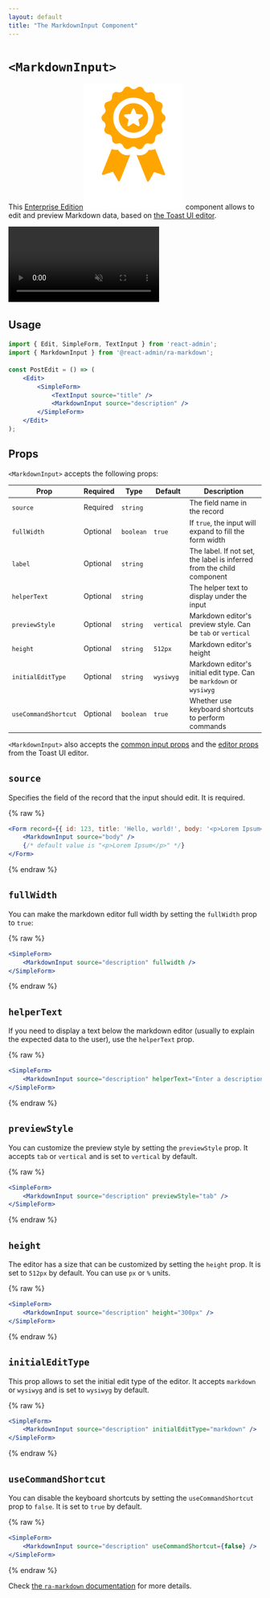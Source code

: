 ```yaml
---
layout: default
title: "The MarkdownInput Component"
---
```


# `<MarkdownInput>`

This [Enterprise Edition](https://marmelab.com/ra-enterprise)<img class="icon" src="./img/premium.svg" /> component allows to edit and preview Markdown data, based on [the Toast UI editor](https://nhn.github.io/tui.editor/latest/ToastUIEditor).

<video controls autoplay playsinline muted loop>
  <source src="./img/markdown-input.webm" type="video/webm"/>
  <source src="./img/markdown-input.mp4" type="video/mp4"/>
  Your browser does not support the video tag.
</video>


## Usage

```jsx
import { Edit, SimpleForm, TextInput } from 'react-admin';
import { MarkdownInput } from '@react-admin/ra-markdown';

const PostEdit = () => (
    <Edit>
        <SimpleForm>
            <TextInput source="title" />
            <MarkdownInput source="description" />
        </SimpleForm>
    </Edit>
);
```

## Props

`<MarkdownInput>` accepts the following props:

| Prop              | Required | Type     | Default   | Description                                                                                                             |
| ----------------- | -------- | -------- | --------- | ----------------------------------------------------------------------------------------------------------------------- |
| `source`          | Required | `string`   |           | The field name in the record                                                                                            |
| `fullWidth` | Optional | `boolean` | `true` | If `true`, the input will expand to fill the form width |
| `label`      | Optional | `string`           |           | The label. If not set, the label is inferred from the child component |
| `helperText`      | Optional | `string`           |           | The helper text to display under the input |
| `previewStyle`     | Optional | `string`           |     `vertical`      | Markdown editor's preview style. Can be `tab` or `vertical` |
| `height`     | Optional | `string`           |     `512px`      | Markdown editor's height |
| `initialEditType`     | Optional | `string`           |     `wysiwyg`      | Markdown editor's initial edit type. Can be `markdown` or `wysiwyg` |
| `useCommandShortcut`     | Optional | `boolean`           |     `true`      | Whether use keyboard shortcuts to perform commands|

`<MarkdownInput>` also accepts the [common input props](https://marmelab.com/react-admin/Inputs.html#common-input-props) and the [editor props](https://nhn.github.io/tui.editor/latest/ToastUIEditorCore) from the Toast UI editor.

## `source`

Specifies the field of the record that the input should edit. It is required.

{% raw %}
```jsx
<Form record={{ id: 123, title: 'Hello, world!', body: '<p>Lorem Ipsum</p>' }}>
    <MarkdownInput source="body" />
    {/* default value is "<p>Lorem Ipsum</p>" */}
</Form>
```
{% endraw %}

## `fullWidth`

You can make the markdown editor full width by setting the `fullWidth` prop to `true`:

{% raw %}
```jsx
<SimpleForm>
    <MarkdownInput source="description" fullwidth />
</SimpleForm>
```
{% endraw %}

## `helperText`

If you need to display a text below the markdown editor (usually to explain the expected data to the user), use the `helperText` prop.

{% raw %}
```jsx
<SimpleForm>
    <MarkdownInput source="description" helperText="Enter a description of the post" />
</SimpleForm>
```
{% endraw %}

## `previewStyle`

You can customize the preview style by setting the `previewStyle` prop. It accepts `tab` or `vertical` and is set to `vertical` by default.

{% raw %}
```jsx
<SimpleForm>
    <MarkdownInput source="description" previewStyle="tab" />
</SimpleForm>
```
{% endraw %}

## `height`

The editor has a size that can be customized by setting the `height` prop. It is set to `512px` by default. You can use `px` or `%` units.

{% raw %}
```jsx
<SimpleForm>
    <MarkdownInput source="description" height="300px" />
</SimpleForm>
```
{% endraw %}

## `initialEditType`

This prop allows to set the initial edit type of the editor. It accepts `markdown` or `wysiwyg` and is set to `wysiwyg` by default.

{% raw %}
```jsx
<SimpleForm>
    <MarkdownInput source="description" initialEditType="markdown" />
</SimpleForm>
```
{% endraw %}

## `useCommandShortcut`

You can disable the keyboard shortcuts by setting the `useCommandShortcut` prop to `false`. It is set to `true` by default.

{% raw %}
```jsx
<SimpleForm>
    <MarkdownInput source="description" useCommandShortcut={false} />
</SimpleForm>
```
{% endraw %}


Check [the `ra-markdown` documentation](https://marmelab.com/ra-enterprise/modules/ra-markdown) for more details.
